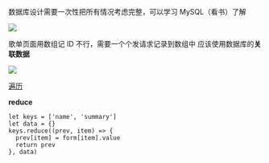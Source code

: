 数据库设计需要一次性把所有情况考虑完整，可以学习 MySQL（看书）了解

![](https://upload-images.jianshu.io/upload_images/7094266-dbb38182617f9e95.png?imageMogr2/auto-orient/strip%7CimageView2/2/w/1240)

歌单页面用数组记 ID 不行，需要一个个发请求记录到数组中
应该使用数据库的**关联数据**

![](https://upload-images.jianshu.io/upload_images/7094266-fe6f7f20cab30f2a.png?imageMogr2/auto-orient/strip%7CimageView2/2/w/1240)

[遍历](https://www.cnblogs.com/chenyablog/p/6477866.html)

**reduce**

```
let keys = ['name', 'summary']
let data = {}
keys.reduce((prev, item) => {
  prev[item] = form[item].value
  return prev
}, data)
```
